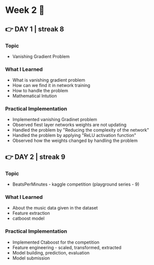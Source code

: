 # Week 2 🚀

##  👉 DAY 1 | streak 8

### Topic

- Vanishing Gradient Problem

### What I Learned

- What is vanishing gradient problem
- How can we find it in network training
- How to handle the problem
- Mathematical Intution

### Practical Implementation

- Implemented vanishing Gradinet problem
- Observed fiest layer networks weights are not updating
- Handled the problem by "Reducing the complexity of the network"
- Handled the problem by applying "ReLU activation function"
- Observed how the weights changed by handling the problem
 

##  👉 DAY 2 | streak 9

### Topic

- BeatsPerMinutes - kaggle competition (playground series - 9)

### What I Learned

- About the music data given in the dataset
- Feature extraction
- catboost model

### Practical Implementation

- Implemented Ctaboost for the competition
- Feature engineering - scaled, transformed, extracted
- Model building, prediction, evaluation
- Model submission
